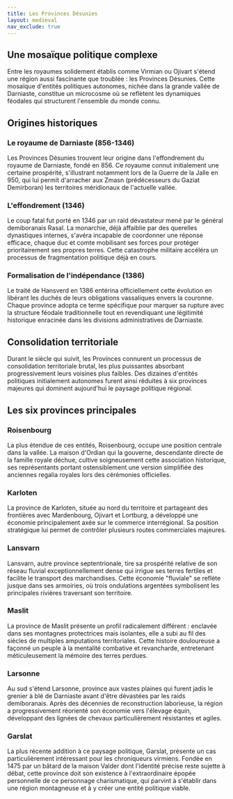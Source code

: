 ```yaml
---
title: Les Provinces Désunies
layout: medieval
nav_exclude: true
---
```


## Une mosaïque politique complexe

Entre les royaumes solidement établis comme Virmian ou Ojivart s'étend une région aussi fascinante que troublée : les Provinces Désunies. Cette mosaïque d'entités politiques autonomes, nichée dans la grande vallée de Darniaste, constitue un microcosme où se reflètent les dynamiques féodales qui structurent l'ensemble du monde connu.

## Origines historiques

### Le royaume de Darniaste (856-1346)

Les Provinces Désunies trouvent leur origine dans l'effondrement du royaume de Darniaste, fondé en 856. Ce royaume connut initialement une certaine prospérité, s'illustrant notamment lors de la Guerre de la Jalle en 950, qui lui permit d'arracher aux Zmasn (prédécesseurs du Gaziat Demirboran) les territoires méridionaux de l'actuelle vallée.

### L'effondrement (1346)

Le coup fatal fut porté en 1346 par un raid dévastateur mené par le général demiboranais Rasal. La monarchie, déjà affaiblie par des querelles dynastiques internes, s'avéra incapable de coordonner une réponse efficace, chaque duc et comte mobilisant ses forces pour protéger prioritairement ses propres terres. Cette catastrophe militaire accéléra un processus de fragmentation politique déjà en cours.

### Formalisation de l'indépendance (1386)

Le traité de Hansverd en 1386 entérina officiellement cette évolution en libérant les duchés de leurs obligations vassaliques envers la couronne. Chaque province adopta ce terme spécifique pour marquer sa rupture avec la structure féodale traditionnelle tout en revendiquant une légitimité historique enracinée dans les divisions administratives de Darniaste.

## Consolidation territoriale

Durant le siècle qui suivit, les Provinces connurent un processus de consolidation territoriale brutal, les plus puissantes absorbant progressivement leurs voisines plus faibles. Des dizaines d'entités politiques initialement autonomes furent ainsi réduites à six provinces majeures qui dominent aujourd'hui le paysage politique régional.

## Les six provinces principales

### Roisenbourg

La plus étendue de ces entités, Roisenbourg, occupe une position centrale dans la vallée. La maison d'Ordian qui la gouverne, descendante directe de la famille royale déchue, cultive soigneusement cette association historique, ses représentants portant ostensiblement une version simplifiée des anciennes regalia royales lors des cérémonies officielles.

### Karloten

La province de Karloten, située au nord du territoire et partageant des frontières avec Mardenbourg, Ojivart et Lortburg, a développé une économie principalement axée sur le commerce interrégional. Sa position stratégique lui permet de contrôler plusieurs routes commerciales majeures.

### Lansvarn

Lansvarn, autre province septentrionale, tire sa prospérité relative de son réseau fluvial exceptionnellement dense qui irrigue ses terres fertiles et facilite le transport des marchandises. Cette économie "fluviale" se reflète jusque dans ses armoiries, où trois ondulations argentées symbolisent les principales rivières traversant son territoire.

### Maslit

La province de Maslit présente un profil radicalement différent : enclavée dans ses montagnes protectrices mais isolantes, elle a subi au fil des siècles de multiples amputations territoriales. Cette histoire douloureuse a façonné un peuple à la mentalité combative et revancharde, entretenant méticuleusement la mémoire des terres perdues.

### Larsonne

Au sud s'étend Larsonne, province aux vastes plaines qui furent jadis le grenier à blé de Darniaste avant d'être dévastées par les raids demiboranais. Après des décennies de reconstruction laborieuse, la région a progressivement réorienté son économie vers l'élevage équin, développant des lignées de chevaux particulièrement résistantes et agiles.

### Garslat

La plus récente addition à ce paysage politique, Garslat, présente un cas particulièrement intéressant pour les chroniqueurs virmiens. Fondée en 1475 par un bâtard de la maison Valder dont l'identité précise reste sujette à débat, cette province doit son existence à l'extraordinaire épopée personnelle de ce personnage charismatique, qui parvint à s'établir dans une région montagneuse et à y créer une entité politique viable.